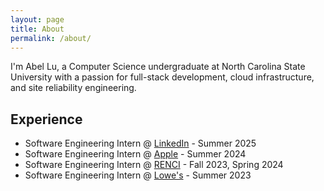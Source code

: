 ```yaml
---
layout: page
title: About
permalink: /about/
---
```


I'm Abel Lu, a Computer Science undergraduate at North Carolina State University with a passion for full-stack development, cloud infrastructure, and site reliability engineering.

## Experience

- Software Engineering Intern @ [LinkedIn](https://about.linkedin.com/) - Summer 2025
- Software Engineering Intern @ [Apple](https://www.apple.com/) - Summer 2024
- Software Engineering Intern @ [RENCI](https://renci.org/) - Fall 2023, Spring 2024
- Software Engineering Intern @ [Lowe's](https://talent.lowes.com/us/en/tech) - Summer 2023
